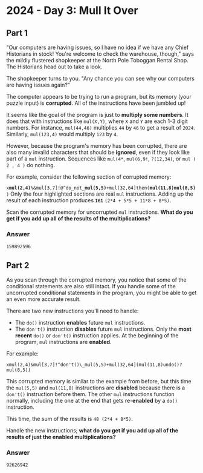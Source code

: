 # 2024 - Day 3: Mull It Over

## Part 1

"Our computers are having issues, so I have no idea if we have any Chief Historians in stock! You're welcome to check the warehouse, though," says the mildly flustered shopkeeper at the North Pole Toboggan Rental Shop. The Historians head out to take a look.

The shopkeeper turns to you. "Any chance you can see why our computers are having issues again?"

The computer appears to be trying to run a program, but its memory (your puzzle input) is **corrupted**. All of the instructions have been jumbled up!

It seems like the goal of the program is just to **multiply some numbers**. It does that with instructions like `mul(X,Y)`, where `X` and `Y` are each 1-3 digit numbers. For instance, `mul(44,46)` multiplies `44` by `46` to get a result of `2024`. Similarly, `mul(123,4)` would multiply `123` by `4`.

However, because the program's memory has been corrupted, there are also many invalid characters that should be **ignored**, even if they look like part of a `mul` instruction. Sequences like `mul(4*`, `mul(6,9!`, `?(12,34)`, or `mul ( 2 , 4 )` do nothing.

For example, consider the following section of corrupted memory:

`x`**`mul(2,4)`**`%&mul[3,7]!@^do_not_`**`mul(5,5)`**`+mul(32,64]then(`**`mul(11,8)mul(8,5)`**`)`
Only the four highlighted sections are real `mul` instructions. Adding up the result of each instruction produces **`161`** `(2*4 + 5*5 + 11*8 + 8*5)`.

Scan the corrupted memory for uncorrupted `mul` instructions. **What do you get if you add up all of the results of the multiplications?**

### Answer

`159892596`

## Part 2

As you scan through the corrupted memory, you notice that some of the conditional statements are also still intact. If you handle some of the uncorrupted conditional statements in the program, you might be able to get an even more accurate result.

There are two new instructions you'll need to handle:

- The `do()` instruction **enables** future `mul` instructions.
- The `don't()` instruction **disables** future `mul` instructions.
  Only the **most recent** `do()` or `don't()` instruction applies. At the beginning of the program, `mul` instructions are **enabled**.

For example:

`xmul(2,4)&mul[3,7]!^don't()\_mul(5,5)+mul(32,64](mul(11,8)undo()?mul(8,5))`

This corrupted memory is similar to the example from before, but this time the `mul(5,5)` and `mul(11,8)` instructions are **disabled** because there is a `don't()` instruction before them. The other `mul` instructions function normally, including the one at the end that gets re-**enabled** by a `do()` instruction.

This time, the sum of the results is `48 (2*4 + 8*5)`.

Handle the new instructions; **what do you get if you add up all of the results of just the enabled multiplications?**

### Answer

`92626942`
